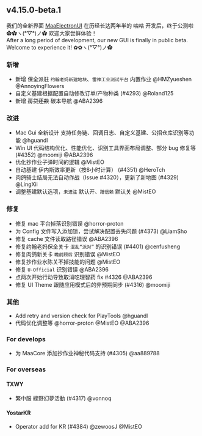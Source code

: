 ## v4.15.0-beta.1

我们的全新界面 [MaaElectronUI](https://github.com/MaaAssistantArknights/MaaAsstElectronUI/releases/latest) 在历经长达两年半的 ~~咕咕~~ 开发后，终于公测啦 ✿✿ヽ(°▽°)ノ✿ 欢迎大家尝鲜体验！  
After a long period of development, our new GUI is finally in public beta. Welcome to experience it!  ✿✿ヽ(°▽°)ノ✿ 

### 新增

- 新增 保全派驻 `约翰老妈新建地块`、`雷神工业测试平台` 内置作业 @HMZyueshen @AnnoyingFlowers
- 自定义基建根据配置自动修改订单/产物种类 (#4293) @Roland125
- 新增 ~~房贷还款~~ 碳本导航 @ABA2396

### 改进

- Mac Gui 全新设计 支持任务链、回调日志、自定义基建、公招仓库识别等功能 @hguandl
- Win UI 代码结构优化、性能优化、识别工具界面布局调整、部分 bug 修复等 (#4352) @moomiji @ABA2396
- 优化抄作业子弹时间的逻辑 @MistEO
- 自动基建 伊内斯效率更新（按8小时计算） (#4351) @HeroTch
- 肉鸽骑士结局无法自动作战（Issue #4320），更新了新地图 (#4329) @LingXii
- 调整基建默认选项，`未进驻` 默认开、`蹭信赖` 默认关 @MistEO

### 修复

- 修复 mac 平台掉落识别错误 @horror-proton
- 为 Config 文件写入添加锁，尝试解决配置丢失问题 (#4373) @LiamSho
- 修复 cache 文件读取路径错误 @ABA2396
- 修复约翰老妈保全关卡 `混乱“派对”` 的识别错误 (#4401) @cenfusheng
- 修复肉鸽新关卡 `瞻前顾后` 识别错误 @MistEO
- 修复抄作业水陈关不掉技能的问题 @MistEO
- 修复 `U-Official` 识别错误 @ABA2396
- 点两次开始行动导致取消吃理智药 fix #4326 @ABA2396
- 修复 UI Theme 跟随应用模式后的非预期同步 (#4316) @moomiji

### 其他

- Add retry and version check for PlayTools @hguandl
- 代码优化调整等 @horror-proton @MistEO @ABA2396

### For develops

- 为 MaaCore 添加抄作业神秘代码支持 (#4305) @aa889788

### For overseas

#### TXWY

- 繁中服 綠野幻夢活動 (#4317) @vonnoq

#### YostarKR

- Operator add for KR (#4384) @zewoosJ @MistEO

